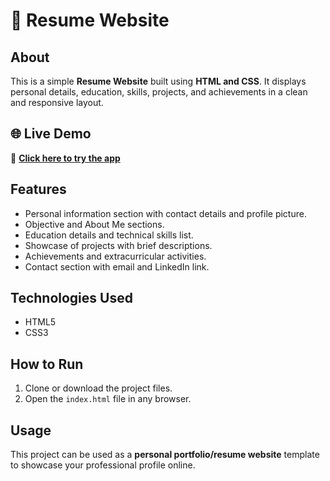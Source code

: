 # 📄 Resume Website

## About  
This is a simple **Resume Website** built using **HTML and CSS**. It displays personal details, education, skills, projects, and achievements in a clean and responsive layout.  

## 🌐 Live Demo
🔗 **[Click here to try the app](https://kiransai-5c5.github.io/HexSoftwares_Resume_Website/)**

## Features  
- Personal information section with contact details and profile picture.  
- Objective and About Me sections.  
- Education details and technical skills list.  
- Showcase of projects with brief descriptions.  
- Achievements and extracurricular activities.  
- Contact section with email and LinkedIn link.  

## Technologies Used  
- HTML5  
- CSS3  

## How to Run  
1. Clone or download the project files.  
2. Open the `index.html` file in any browser.  

## Usage  
This project can be used as a **personal portfolio/resume website** template to showcase your professional profile online.  
